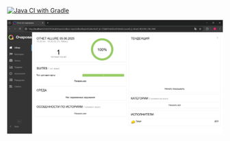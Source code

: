 [![Java CI with Gradle](https://github.com/ElizavetaMi/DS5/actions/workflows/gradle.yml/badge.svg)](https://github.com/ElizavetaMi/DS5/actions/workflows/gradle.yml)

![Описание изображения](images/screenshot.png)

